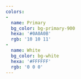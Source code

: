 ```yaml
---
colors:
-
  name: Primary
  bg_color: bg-primary-900
  hexa: '#0A0A0B'
  rgb: '10 10 11'
-
  name: White
  bg_color: bg-white
  hexa: '#FFFFFF'
  rgb: '0 0 0'
---
```

